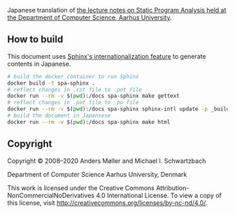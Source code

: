 Japanese translation of [the lecture notes on Static Program Analysis held at the Department of Computer Science, Aarhus University](https://cs.au.dk/~amoeller/spa/).

## How to build

This document uses [Sphinx's internationalization feature](https://www.sphinx-doc.org/en/master/usage/advanced/intl.html) to generate contents in Japanese.

```sh
# build the docker container to run Sphinx
docker build -t spa-sphinx .
# reflect changes in .rst file to .pot file
docker run --rm -v $(pwd):/docs spa-sphinx make gettext
# reflect changes in .pot file to .po file
docker run --rm -v $(pwd):/docs spa-sphinx sphinx-intl update -p _build/gettext -l ja
# build the document in Japansese
docker run --rm -v $(pwd):/docs spa-sphinx make html
```

## Copyright

Copyright © 2008–2020 Anders Møller and Michael I. Schwartzbach

Department of Computer Science
Aarhus University, Denmark

This work is licensed under the Creative Commons Attribution-NonCommercialNoDerivatives 4.0 International License. To view a copy of this license, visit http://creativecommons.org/licenses/by-nc-nd/4.0/.

